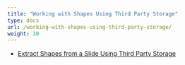 ```yaml
---
title: "Working with Shapes Using Third Party Storage"
type: docs
url: /working-with-shapes-using-third-party-storage/
weight: 30
---
```


- [Extract Shapes from a Slide Using Third Party Storage](/extract-shapes-from-a-slide-using-third-party-storage-html/)
